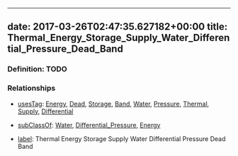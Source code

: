 
---
date: 2017-03-26T02:47:35.627182+00:00
title: Thermal_Energy_Storage_Supply_Water_Differential_Pressure_Dead_Band
---
### Definition: TODO

### Relationships

* [usesTag](https://brickschema.org/schema/1.0/BrickFrame#usesTag): [Energy](https://brickschema.org/schema/1.0/BrickTag#Energy), [Dead](https://brickschema.org/schema/1.0/BrickTag#Dead), [Storage](https://brickschema.org/schema/1.0/BrickTag#Storage), [Band](https://brickschema.org/schema/1.0/BrickTag#Band), [Water](https://brickschema.org/schema/1.0/BrickTag#Water), [Pressure](https://brickschema.org/schema/1.0/BrickTag#Pressure), [Thermal](https://brickschema.org/schema/1.0/BrickTag#Thermal), [Supply](https://brickschema.org/schema/1.0/BrickTag#Supply), [Differential](https://brickschema.org/schema/1.0/BrickTag#Differential)

* [subClassOf](http://www.w3.org/2000/01/rdf-schema#subClassOf): [Water](https://brickschema.org/schema/1.0/Brick#Water), [Differential_Pressure](https://brickschema.org/schema/1.0/Brick#Differential_Pressure), [Energy](https://brickschema.org/schema/1.0/Brick#Energy)

* [label](http://www.w3.org/2000/01/rdf-schema#label): Thermal Energy Storage Supply Water Differential Pressure Dead Band
